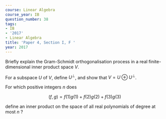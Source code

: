 ```yaml
---
course: Linear Algebra
course_year: IB
question_number: 38
tags:
- IB
- '2017'
- Linear Algebra
title: 'Paper 4, Section I, F '
year: 2017
---
```




Briefly explain the Gram-Schmidt orthogonalisation process in a real finite-dimensional inner product space $V$.

For a subspace $U$ of $V$, define $U^{\perp}$, and show that $V=U \oplus U^{\perp}$.

For which positive integers $n$ does

$$(f, g)=f(1) g(1)+f(2) g(2)+f(3) g(3)$$

define an inner product on the space of all real polynomials of degree at most $n$ ?
